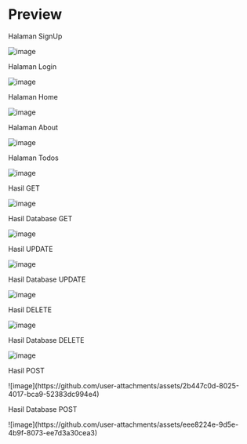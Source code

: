 <h1>Preview</h1>

<p>Halaman SignUp</p>

![image](https://github.com/user-attachments/assets/09568e9d-441b-4c9a-b0a6-4dfe3b6fe57f)

<p>Halaman Login</p>

![image](https://github.com/user-attachments/assets/6d43c825-2fc1-459c-929a-7a158bab664e)

<p>Halaman Home</p>

![image](https://github.com/user-attachments/assets/bdb5ac91-699c-45bf-bd4b-3083aadb3243)

<p>Halaman About</p>

![image](https://github.com/user-attachments/assets/e0b0d37c-02e0-4266-8d25-ea019ff0d786)

<p>Halaman Todos</p>

![image](https://github.com/user-attachments/assets/0a367446-e32d-437f-a5c7-2bc02b77dbc3)

<p>Hasil GET</p>

![image](https://github.com/user-attachments/assets/157e82cc-6312-4a79-ac31-60060f4e218d)
<p>Hasil Database GET</p>

![image](https://github.com/user-attachments/assets/57b56f7c-8338-4854-8eaa-da1e3003f7f1)

<p>Hasil UPDATE</p>

![image](https://github.com/user-attachments/assets/b4fa1bf0-e5b0-4a7a-b2cc-da28d9129925)
<p>Hasil Database UPDATE</p>

![image](https://github.com/user-attachments/assets/f7888e77-cb88-4fdb-a7a7-2576275cd025)

<p>Hasil DELETE</p>

![image](https://github.com/user-attachments/assets/7ef7ced8-311a-46c9-9655-b08d6fcf7d70)
<p>Hasil Database DELETE</p>

![image](https://github.com/user-attachments/assets/04394b12-8c4d-4bca-9e45-b06054922b6f)

<p>Hasil POST</p>
![image](https://github.com/user-attachments/assets/2b447c0d-8025-4017-bca9-52383dc994e4)
<p>Hasil Database POST</p>
![image](https://github.com/user-attachments/assets/eee8224e-9d5e-4b9f-8073-ee7d3a30cea3)
